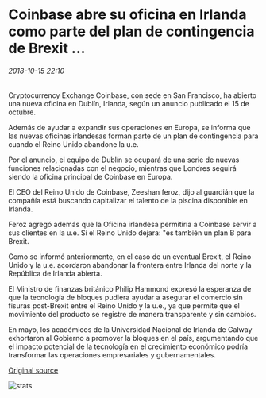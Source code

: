 # Coinbase abre su oficina en Irlanda como parte del plan de contingencia de Brexit ...

###### 2018-10-15 22:10

Cryptocurrency Exchange Coinbase, con sede en San Francisco, ha abierto una nueva oficina en Dublín, Irlanda, según un anuncio publicado el 15 de octubre.

Además de ayudar a expandir sus operaciones en Europa, se informa que las nuevas oficinas irlandesas forman parte de un plan de contingencia para cuando el Reino Unido abandone la u.e.

Por el anuncio, el equipo de Dublín se ocupará de una serie de nuevas funciones relacionadas con el negocio, mientras que Londres seguirá siendo la oficina principal de Coinbase en Europa.

El CEO del Reino Unido de Coinbase, Zeeshan feroz, dijo al guardián que la compañía está buscando capitalizar el talento de la piscina disponible en Irlanda.

Feroz agregó además que la Oficina irlandesa permitiría a Coinbase servir a sus clientes en la u.e. Si el Reino Unido dejara: "es también un plan B para Brexit.

Como se informó anteriormente, en el caso de un eventual Brexit, el Reino Unido y la u.e. acordaron abandonar la frontera entre Irlanda del norte y la República de Irlanda abierta.

El Ministro de finanzas británico Philip Hammond expresó la esperanza de que la tecnología de bloques pudiera ayudar a asegurar el comercio sin fisuras post-Brexit entre el Reino Unido y la u.e., ya que permite que el movimiento del producto se registre de manera transparente y sin cambios.

En mayo, los académicos de la Universidad Nacional de Irlanda de Galway exhortaron al Gobierno a promover la bloques en el país, argumentando que el impacto potencial de la tecnología en el crecimiento económico podría transformar las operaciones empresariales y gubernamentales.

[Original source](https://cointelegraph.com/news/coinbase-opens-office-in-ireland-as-part-of-brexit-contingency-plan)

![stats](https://c.statcounter.com/11760860/0/a89fa40b/1/ "stats")
